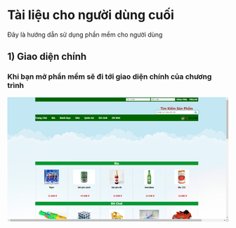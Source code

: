# Tài liệu cho người dùng cuối

Đây là hướng dẫn sử dụng phần mềm cho người dùng



## 1) Giao diện chính
### Khi bạn mở phần mềm sẽ đi tới giao diện chính của chương trình
![promain](https://github.com/goupbaocao4305/trang-web-ban-hang/blob/master/Hinh_SP/Main.png)
